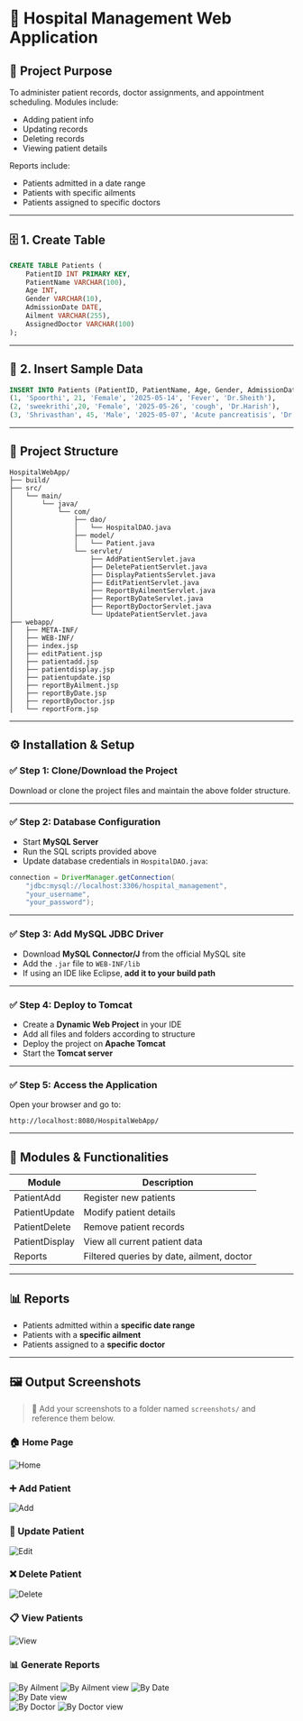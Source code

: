 # 🏥 Hospital Management Web Application 

## 📌 Project Purpose

To administer patient records, doctor assignments, and appointment scheduling. Modules include:
- Adding patient info
- Updating records
- Deleting records
- Viewing patient details

Reports include:
- Patients admitted in a date range
- Patients with specific ailments
- Patients assigned to specific doctors

---

## 🗄️ 1. Create Table

```sql
CREATE TABLE Patients (
    PatientID INT PRIMARY KEY,
    PatientName VARCHAR(100),
    Age INT,
    Gender VARCHAR(10),
    AdmissionDate DATE,
    Ailment VARCHAR(255),
    AssignedDoctor VARCHAR(100)
);
```

---

## 📝 2. Insert Sample Data

```sql
INSERT INTO Patients (PatientID, PatientName, Age, Gender, AdmissionDate, Ailment, AssignedDoctor) VALUES
(1, 'Spoorthi', 21, 'Female', '2025-05-14', 'Fever', 'Dr.Sheith'),
(2, 'sweekrithi',20, 'Female', '2025-05-26', 'cough', 'Dr.Harish'),
(3, 'Shrivasthan', 45, 'Male', '2025-05-07', 'Acute pancreatisis', 'Dr.Chandra');
```

---

## 📁 Project Structure

```
HospitalWebApp/
├── build/
├── src/
│   └── main/
│       └── java/
│           └── com/
│               ├── dao/
│               │   └── HospitalDAO.java
│               ├── model/
│               │   └── Patient.java
│               └── servlet/
│                   ├── AddPatientServlet.java
│                   ├── DeletePatientServlet.java
│                   ├── DisplayPatientsServlet.java
│                   ├── EditPatientServlet.java
│                   ├── ReportByAilmentServlet.java
│                   ├── ReportByDateServlet.java
│                   ├── ReportByDoctorServlet.java
│                   └── UpdatePatientServlet.java
├── webapp/
│   ├── META-INF/
│   ├── WEB-INF/
│   ├── index.jsp
│   ├── editPatient.jsp
│   ├── patientadd.jsp
│   ├── patientdisplay.jsp
│   ├── patientupdate.jsp
│   ├── reportByAilment.jsp
│   ├── reportByDate.jsp
│   ├── reportByDoctor.jsp
│   └── reportForm.jsp

```

---

## ⚙ Installation & Setup

### ✅ Step 1: Clone/Download the Project
Download or clone the project files and maintain the above folder structure.

---

### ✅ Step 2: Database Configuration

- Start **MySQL Server**
- Run the SQL scripts provided above
- Update database credentials in `HospitalDAO.java`:

```java
connection = DriverManager.getConnection(
    "jdbc:mysql://localhost:3306/hospital_management", 
    "your_username", 
    "your_password");
```

---

### ✅ Step 3: Add MySQL JDBC Driver

- Download **MySQL Connector/J** from the official MySQL site  
- Add the `.jar` file to `WEB-INF/lib`  
- If using an IDE like Eclipse, **add it to your build path**

---

### ✅ Step 4: Deploy to Tomcat

- Create a **Dynamic Web Project** in your IDE  
- Add all files and folders according to structure  
- Deploy the project on **Apache Tomcat**
- Start the **Tomcat server**

---

### ✅ Step 5: Access the Application

Open your browser and go to:

```
http://localhost:8080/HospitalWebApp/
```

---

## 🧩 Modules & Functionalities

| Module         | Description                       |
|----------------|-----------------------------------|
| PatientAdd     | Register new patients             |
| PatientUpdate  | Modify patient details            |
| PatientDelete  | Remove patient records            |
| PatientDisplay | View all current patient data     |
| Reports        | Filtered queries by date, ailment, doctor |

---

## 📊 Reports

- Patients admitted within a **specific date range**
- Patients with a **specific ailment**
- Patients assigned to a **specific doctor**

---

## 🖼 Output Screenshots

> 📸 Add your screenshots to a folder named `screenshots/` and reference them below.

### 🏠 Home Page  
![Home](https://github.com/Spoorthi2004574/Hospital_Management_System./blob/d8ea235b5c5c1a3cc0c5b1a7f275d1e672c09fa2/Screenshots/home.png)

### ➕ Add Patient  
![Add](https://github.com/Spoorthi2004574/Hospital_Management_System./blob/2d364dd37d7898d49846dc4387557fa1e12f278a/Screenshots/add_patient.png)

### 📝 Update Patient  
![Edit](https://github.com/Spoorthi2004574/Hospital_Management_System./blob/2d364dd37d7898d49846dc4387557fa1e12f278a/Screenshots/edit_patient.png)

### ❌ Delete Patient  
![Delete](https://github.com/Spoorthi2004574/Hospital_Management_System./blob/35b7b6d634cc8d98a966abdb8516dbdae4c53fc4/Screenshots/delete_patient.png)

### 📋 View Patients  
![View](https://github.com/Spoorthi2004574/Hospital_Management_System./blob/2d364dd37d7898d49846dc4387557fa1e12f278a/Screenshots/patient_view.png)

### 📊 Generate Reports   
![By Ailment](https://github.com/Spoorthi2004574/Hospital_Management_System./blob/2d364dd37d7898d49846dc4387557fa1e12f278a/Screenshots/by_ailment.png) 
![By Ailment view](https://github.com/Spoorthi2004574/Hospital_Management_System./blob/2d364dd37d7898d49846dc4387557fa1e12f278a/Screenshots/By_Aliment_view.png) 
![By Date](https://github.com/Spoorthi2004574/Hospital_Management_System./blob/95807f19efaba41e49b631079cd29984eca098e5/Screenshots/BY_DATE_1.png)   
![By Date view](https://github.com/Spoorthi2004574/Hospital_Management_System./blob/95807f19efaba41e49b631079cd29984eca098e5/Screenshots/BY_DATE.png)  
![By Doctor](https://github.com/Spoorthi2004574/Hospital_Management_System./blob/2d364dd37d7898d49846dc4387557fa1e12f278a/Screenshots/By_doctor.png)
![By Doctor view](https://github.com/Spoorthi2004574/Hospital_Management_System./blob/2d364dd37d7898d49846dc4387557fa1e12f278a/Screenshots/By_doctor_view.png)

